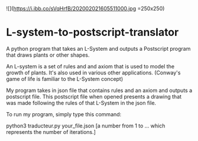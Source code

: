 ![](https://i.ibb.co/sVqHrfB/202002021605511000.jpg =250x250)

# L-system-to-postscript-translator
A python program that takes an L-System and outputs a Postscript program that draws plants or other shapes.

An L-system is a set of rules and and axiom that is used to model the growth of plants. It's also used in various other applications. (Conway's game of life is familiar to the L-System concept) 

My program takes in json file that contains rules and an axiom and outputs a postscript file.
This postscript file when opened presents a drawing that was made following the rules of that L-System in the json file.

To run my program, simply type this command:

python3 traducteur.py your_file.json [a number from 1 to ... which represents the number of iterations.]

